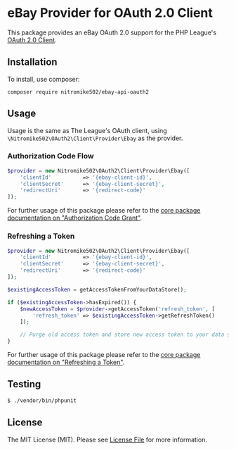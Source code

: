 # eBay Provider for OAuth 2.0 Client

This package provides an eBay OAuth 2.0 support for the PHP League's [OAuth 2.0 Client](https://github.com/thephpleague/oauth2-client).

## Installation

To install, use composer:

```
composer require nitromike502/ebay-api-oauth2
```

## Usage

Usage is the same as The League's OAuth client, using `\Nitromike502\OAuth2\Client\Provider\Ebay` as the provider.

### Authorization Code Flow

```php
$provider = new Nitromike502\OAuth2\Client\Provider\Ebay([
    'clientId'          => '{ebay-client-id}',
    'clientSecret'      => '{ebay-client-secret}',
    'redirectUri'       => '{redirect-code}'
]);
```
For further usage of this package please refer to the [core package documentation on "Authorization Code Grant"](https://github.com/thephpleague/oauth2-client#usage).

### Refreshing a Token

```php
$provider = new Nitromike502\OAuth2\Client\Provider\Ebay([
    'clientId'          => '{ebay-client-id}',
    'clientSecret'      => '{ebay-client-secret}',
    'redirectUri'       => '{redirect-code}'
]);

$existingAccessToken = getAccessTokenFromYourDataStore();

if ($existingAccessToken->hasExpired()) {
    $newAccessToken = $provider->getAccessToken('refresh_token', [
        'refresh_token' => $existingAccessToken->getRefreshToken()
    ]);

    // Purge old access token and store new access token to your data store.
}
```

For further usage of this package please refer to the [core package documentation on "Refreshing a Token"](https://github.com/thephpleague/oauth2-client#refreshing-a-token).

## Testing

``` bash
$ ./vendor/bin/phpunit
```

## License

The MIT License (MIT). Please see [License File](https://github.com/nitromike502/ebay-api-oauth2/blob/master/LICENSE) for more information.
